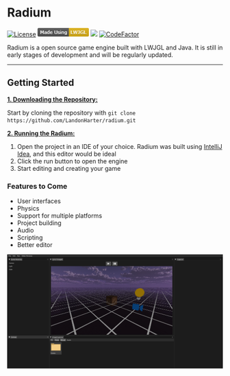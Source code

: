 # Radium
[![License](https://img.shields.io/github/license/radiumengine/radium.svg)](https://github.com/radiumengine/radium/blob/master/LICENSE) ![Github/LWJGLTag.png](Github/LWJGLTag.png) ![](https://img.shields.io/badge/Release-Alpha-%23674ea7.svg) [![CodeFactor](https://www.codefactor.io/repository/github/radiumgame/radium/badge)](https://www.codefactor.io/repository/github/radiumgame/radium)

Radium is a open source game engine built with LWJGL and Java. It is still in early stages of development and will be regularly updated.

***

## Getting Started

<ins>**1. Downloading the Repository:**</ins>

Start by cloning the repository with `git clone https://github.com/LandonHarter/radium.git`

<ins>**2. Running the Radium:**</ins>

1. Open the project in an IDE of your choice. Radium was built using [IntelliJ Idea](https://www.jetbrains.com/idea/), and this editor would be ideal 
2. Click the run button to open the engine
3. Start editing and creating your game

### Features to Come
- User interfaces
- Physics
- Support for multiple platforms
- Project building
- Audio
- Scripting
- Better editor

![](Github/Preview.png)
